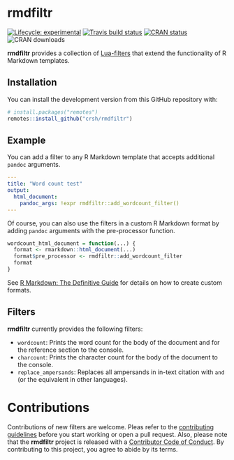 
<!-- README.md is generated from README.Rmd. Please edit that file -->

# rmdfiltr

<!-- badges: start -->

[![Lifecycle:
experimental](https://img.shields.io/badge/lifecycle-experimental-orange.svg)](https://www.tidyverse.org/lifecycle/#experimental)
[![Travis build
status](https://travis-ci.org/crsh/rmdfiltr.svg?branch=master)](https://travis-ci.org/crsh/rmdfiltr)
[![CRAN
status](https://www.r-pkg.org/badges/version/rmdfiltr)](https://cran.r-project.org/package=rmdfiltr)
![CRAN downloads](https://cranlogs.r-pkg.org/badges/last-month/rmdfiltr)
<!-- badges: end -->

**rmdfiltr** provides a collection of
[Lua-filters](https://pandoc.org/lua-filters.html) that extend the
functionality of R Markdown templates.

## Installation

<!--
You can install the released version of rmdfiltr from [CRAN](https://CRAN.R-project.org) with:
&#10;``` r
install.packages("rmdfiltr")
```
-->

You can install the development version from this GitHub repository
with:

``` r
# install.packages("remotes")
remotes::install_github("crsh/rmdfiltr")
```

## Example

You can add a filter to any R Markdown template that accepts additional
`pandoc` arguments.

``` yaml
---
title: "Word count test"
output:
  html_document:
    pandoc_args: !expr rmdfiltr::add_wordcount_filter()
---
```

Of course, you can also use the filters in a custom R Markdown format by
adding `pandoc` arguments with the pre-processor function.

``` r
wordcount_html_document = function(...) {
  format <- rmarkdown::html_document(...)
  format$pre_processor <- rmdfiltr::add_wordcount_filter
  format
}
```

See [R Markdown: The Definitive
Guide](https://bookdown.org/yihui/rmarkdown/new-formats.html) for
details on how to create custom formats.

## Filters

**rmdfiltr** currently provides the following filters:

- `wordcount`: Prints the word count for the body of the document and
  for the reference section to the console.
- `charcount`: Prints the character count for the body of the document
  to the console.
- `replace_ampersands`: Replaces all ampersands in in-text citation with
  `and` (or the equivalent in other languages).

# Contributions

Contributions of new filters are welcome. Pleas refer to the
[contributing
guidelines](https://github.com/crsh/rmdfiltr/blob/master/.github/CONTRIBUTING.md)
before you start working or open a pull request. Also, please note that
the **rmdfiltr** project is released with a [Contributor Code of
Conduct](https://github.com/crsh/rmdfiltr/blob/master/.github/CODE_OF_CONDUCT.md).
By contributing to this project, you agree to abide by its terms.
